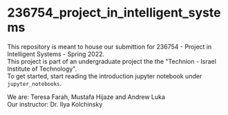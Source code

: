 # 236754_project_in_intelligent_systems

This repository is meant to house our submittion for 236754 - Project in Intelligent Systems - Spring 2022.<br>
This project is part of an undergraduate project the the "Technion - Israel Institute of Technology".<br>
To get started, start reading the introduction jupyter notebook under `jupyter_notebooks`.<br>


We are: Teresa Farah, Mustafa Hijaze and Andrew Luka<br>
Our instructor: Dr. Ilya Kolchinsky<br>

